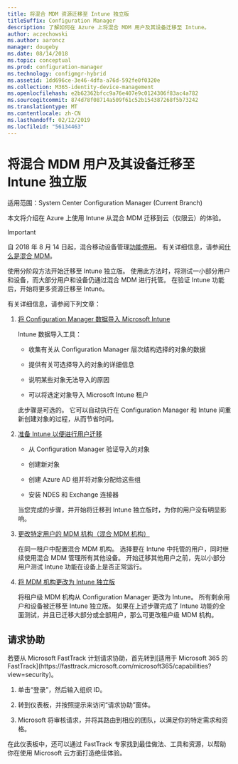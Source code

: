 ```yaml
---
title: 将混合 MDM 资源迁移至 Intune 独立版
titleSuffix: Configuration Manager
description: 了解如何在 Azure 上将混合 MDM 用户及其设备迁移至 Intune。
author: aczechowski
ms.author: aaroncz
manager: dougeby
ms.date: 08/14/2018
ms.topic: conceptual
ms.prod: configuration-manager
ms.technology: configmgr-hybrid
ms.assetid: 1dd696ce-3e46-4dfa-a76d-592fe0f0320e
ms.collection: M365-identity-device-management
ms.openlocfilehash: e2b62362bfcc9a76e407e9c0124306f83ac4a782
ms.sourcegitcommit: 874d78f08714a509f61c52b154387268f5b73242
ms.translationtype: MT
ms.contentlocale: zh-CN
ms.lasthandoff: 02/12/2019
ms.locfileid: "56134463"
---
```

# <a name="migrate-hybrid-mdm-users-and-devices-to-intune-standalone"></a>将混合 MDM 用户及其设备迁移至 Intune 独立版

适用范围：System Center Configuration Manager (Current Branch)    

本文将介绍在 Azure 上使用 Intune 从混合 MDM 迁移到云（仅限云）的体验。 

> [!Important]  
> 自 2018 年 8 月 14 日起，混合移动设备管理[功能停用](/sccm/core/plan-design/changes/deprecated/removed-and-deprecated-cmfeatures)。 有关详细信息，请参阅[什么是混合 MDM](/sccm/mdm/understand/hybrid-mobile-device-management)。<!--Intune feature 2683117-->  


使用分阶段方法开始迁移至 Intune 独立版。 使用此方法时，将测试一小部分用户和设备，而大部分用户和设备仍通过混合 MDM 进行托管。 在验证 Intune 功能后，开始将更多资源迁移至 Intune。    

有关详细信息，请参阅下列文章：    
  
1.  [将 Configuration Manager 数据导入 Microsoft Intune](migrate-import-data.md)   

    Intune 数据导入工具：  

    - 收集有关从 Configuration Manager 层次结构选择的对象的数据  

    - 提供有关可选择导入的对象的详细信息   

    - 说明某些对象无法导入的原因  

    - 可以将选定对象导入 Microsoft Intune 租户  

    此步骤是可选的。 它可以自动执行在 Configuration Manager 和 Intune 间重新创建对象的过程，从而节省时间。  

2.  [准备 Intune 以便进行用户迁移](migrate-prepare-intune.md)    

    - 从 Configuration Manager 验证导入的对象  

    - 创建新对象  

    - 创建 Azure AD 组并将对象分配给这些组  

    - 安装 NDES 和 Exchange 连接器  

    当您完成的步骤，并开始将迁移到 Intune 独立版时，为你的用户没有明显影响。   

3.  [更改特定用户的 MDM 机构（混合 MDM 机构）](migrate-mixed-authority.md)    

    在同一租户中配置混合 MDM 机构。 选择要在 Intune 中托管的用户，同时继续使用混合 MDM 管理所有其他设备。 开始迁移其他用户之前，先以小部分用户测试 Intune 功能在设备上是否正常运行。   

4.  [将 MDM 机构更改为 Intune 独立版](change-mdm-authority.md)     

    将租户级 MDM 机构从 Configuration Manager 更改为 Intune。 所有剩余用户和设备被迁移至 Intune 独立版。 如果在上述步骤完成了 Intune 功能的全面测试，并且已迁移大部分或全部用户，那么可更改租户级 MDM 机构。



## <a name="request-assistance"></a>请求协助
<!--Intune bug 2339232--> 若要从 Microsoft FastTrack 计划请求协助，首先转到[适用于 Microsoft 365 的 FastTrack](https://fasttrack.microsoft.com/microsoft365/capabilities?view=security)。

1. 单击“登录”，然后输入组织 ID。  

2. 转到仪表板，并按照提示来访问“请求协助”窗体。    

3. Microsoft 将审核请求，并将其路由到相应的团队，以满足你的特定需求和资格。  

在此仪表板中，还可以通过 FastTrack 专家找到最佳做法、工具和资源，以帮助你在使用 Microsoft 云方面打造绝佳体验。

